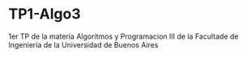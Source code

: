 # TP1-Algo3
1er TP de la materia Algoritmos y Programacion III de la Facultade de Ingeniería de la Universidad de Buenos Aires

